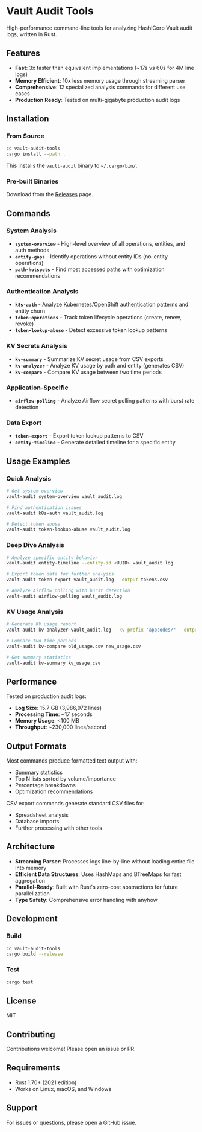 # Vault Audit Tools

High-performance command-line tools for analyzing HashiCorp Vault audit logs, written in Rust.

## Features

- **Fast**: 3x faster than equivalent implementations (~17s vs 60s for 4M line logs)
- **Memory Efficient**: 10x less memory usage through streaming parser
- **Comprehensive**: 12 specialized analysis commands for different use cases
- **Production Ready**: Tested on multi-gigabyte production audit logs

## Installation

### From Source

```bash
cd vault-audit-tools
cargo install --path .
```

This installs the `vault-audit` binary to `~/.cargo/bin/`.

### Pre-built Binaries

Download from the [Releases](https://github.com/trenner1/hashicorp-vault-audit-analysis/releases) page.

## Commands

### System Analysis

- **`system-overview`** - High-level overview of all operations, entities, and auth methods
- **`entity-gaps`** - Identify operations without entity IDs (no-entity operations)
- **`path-hotspots`** - Find most accessed paths with optimization recommendations

### Authentication Analysis

- **`k8s-auth`** - Analyze Kubernetes/OpenShift authentication patterns and entity churn
- **`token-operations`** - Track token lifecycle operations (create, renew, revoke)
- **`token-lookup-abuse`** - Detect excessive token lookup patterns

### KV Secrets Analysis

- **`kv-summary`** - Summarize KV secret usage from CSV exports
- **`kv-analyzer`** - Analyze KV usage by path and entity (generates CSV)
- **`kv-compare`** - Compare KV usage between two time periods

### Application-Specific

- **`airflow-polling`** - Analyze Airflow secret polling patterns with burst rate detection

### Data Export

- **`token-export`** - Export token lookup patterns to CSV
- **`entity-timeline`** - Generate detailed timeline for a specific entity

## Usage Examples

### Quick Analysis

```bash
# Get system overview
vault-audit system-overview vault_audit.log

# Find authentication issues
vault-audit k8s-auth vault_audit.log

# Detect token abuse
vault-audit token-lookup-abuse vault_audit.log
```

### Deep Dive Analysis

```bash
# Analyze specific entity behavior
vault-audit entity-timeline --entity-id <UUID> vault_audit.log

# Export token data for further analysis
vault-audit token-export vault_audit.log --output tokens.csv

# Analyze Airflow polling with burst detection
vault-audit airflow-polling vault_audit.log
```

### KV Usage Analysis

```bash
# Generate KV usage report
vault-audit kv-analyzer vault_audit.log --kv-prefix "appcodes/" --output kv_usage.csv

# Compare two time periods
vault-audit kv-compare old_usage.csv new_usage.csv

# Get summary statistics
vault-audit kv-summary kv_usage.csv
```

## Performance

Tested on production audit logs:

- **Log Size**: 15.7 GB (3,986,972 lines)
- **Processing Time**: ~17 seconds
- **Memory Usage**: <100 MB
- **Throughput**: ~230,000 lines/second

## Output Formats

Most commands produce formatted text output with:
- Summary statistics
- Top N lists sorted by volume/importance
- Percentage breakdowns
- Optimization recommendations

CSV export commands generate standard CSV files for:
- Spreadsheet analysis
- Database imports
- Further processing with other tools

## Architecture

- **Streaming Parser**: Processes logs line-by-line without loading entire file into memory
- **Efficient Data Structures**: Uses HashMaps and BTreeMaps for fast aggregation
- **Parallel-Ready**: Built with Rust's zero-cost abstractions for future parallelization
- **Type Safety**: Comprehensive error handling with anyhow

## Development

### Build

```bash
cd vault-audit-tools
cargo build --release
```

### Test

```bash
cargo test
```

## License

MIT

## Contributing

Contributions welcome! Please open an issue or PR.

## Requirements

- Rust 1.70+ (2021 edition)
- Works on Linux, macOS, and Windows

## Support

For issues or questions, please open a GitHub issue.
